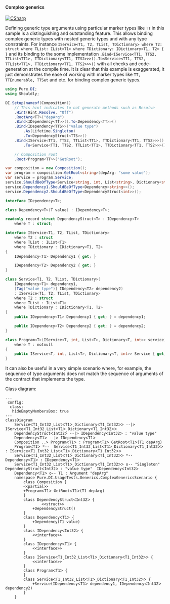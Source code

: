 #### Complex generics

[![CSharp](https://img.shields.io/badge/C%23-code-blue.svg)](../tests/Pure.DI.UsageTests/Generics/ComplexGenericsScenario.cs)

Defining generic type arguments using particular marker types like ```TT``` in this sample is a distinguishing and outstanding feature. This allows binding complex generic types with nested generic types and with any type constraints. For instance ```IService<T1, T2, TList, TDictionary> where T2: struct where TList: IList<T1> where TDictionary: IDictionary<T1, T2> { }``` and its binding to the some implementation ```.Bind<IService<TT1, TTS2, TTList<TT1>, TTDictionary<TT1, TTS2>>>().To<Service<TT1, TTS2, TTList<TT1>, TTDictionary<TT1, TTS2>>>()``` with all checks and code-generation at the compile time. It is clear that this example is exaggerated, it just demonstrates the ease of working with marker types like ```TT, TTEnumerable, TTSet``` and etc. for binding complex generic types.


```c#
using Pure.DI;
using Shouldly;

DI.Setup(nameof(Composition))
    // This hint indicates to not generate methods such as Resolve
    .Hint(Hint.Resolve, "Off")
    .RootArg<TT>("depArg")
    .Bind<IDependency<TT>>().To<Dependency<TT>>()
    .Bind<IDependency<TTS>>("value type")
        .As(Lifetime.Singleton)
        .To<DependencyStruct<TTS>>()
    .Bind<IService<TT1, TTS2, TTList<TT1>, TTDictionary<TT1, TTS2>>>()
        .To<Service<TT1, TTS2, TTList<TT1>, TTDictionary<TT1, TTS2>>>()

    // Composition root
    .Root<Program<TT>>("GetRoot");

var composition = new Composition();
var program = composition.GetRoot<string>(depArg: "some value");
var service = program.Service;
service.ShouldBeOfType<Service<string, int, List<string>, Dictionary<string, int>>>();
service.Dependency1.ShouldBeOfType<Dependency<string>>();
service.Dependency2.ShouldBeOfType<DependencyStruct<int>>();

interface IDependency<T>;

class Dependency<T>(T value) : IDependency<T>;

readonly record struct DependencyStruct<T> : IDependency<T>
    where T : struct;

interface IService<T1, T2, TList, TDictionary>
    where T2 : struct
    where TList : IList<T1>
    where TDictionary : IDictionary<T1, T2>
{
    IDependency<T1> Dependency1 { get; }

    IDependency<T2> Dependency2 { get; }
}

class Service<T1, T2, TList, TDictionary>(
    IDependency<T1> dependency1,
    [Tag("value type")] IDependency<T2> dependency2)
    : IService<T1, T2, TList, TDictionary>
    where T2 : struct
    where TList : IList<T1>
    where TDictionary : IDictionary<T1, T2>
{
    public IDependency<T1> Dependency1 { get; } = dependency1;

    public IDependency<T2> Dependency2 { get; } = dependency2;
}

class Program<T>(IService<T, int, List<T>, Dictionary<T, int>> service)
    where T : notnull
{
    public IService<T, int, List<T>, Dictionary<T, int>> Service { get; } = service;
}
```

It can also be useful in a very simple scenario where, for example, the sequence of type arguments does not match the sequence of arguments of the contract that implements the type.


Class diagram:

```mermaid
---
 config:
  class:
   hideEmptyMembersBox: true
---
classDiagram
	ServiceᐸT1ˏInt32ˏListᐸT1ᐳˏDictionaryᐸT1ˏInt32ᐳᐳ --|> IServiceᐸT1ˏInt32ˏListᐸT1ᐳˏDictionaryᐸT1ˏInt32ᐳᐳ
	DependencyStructᐸInt32ᐳ --|> IDependencyᐸInt32ᐳ : "value type" 
	DependencyᐸT1ᐳ --|> IDependencyᐸT1ᐳ
	Composition ..> ProgramᐸT1ᐳ : ProgramᐸT1ᐳ GetRootᐸT1ᐳ(T1 depArg)
	ProgramᐸT1ᐳ *--  ServiceᐸT1ˏInt32ˏListᐸT1ᐳˏDictionaryᐸT1ˏInt32ᐳᐳ : IServiceᐸT1ˏInt32ˏListᐸT1ᐳˏDictionaryᐸT1ˏInt32ᐳᐳ
	ServiceᐸT1ˏInt32ˏListᐸT1ᐳˏDictionaryᐸT1ˏInt32ᐳᐳ *--  DependencyᐸT1ᐳ : IDependencyᐸT1ᐳ
	ServiceᐸT1ˏInt32ˏListᐸT1ᐳˏDictionaryᐸT1ˏInt32ᐳᐳ o-- "Singleton" DependencyStructᐸInt32ᐳ : "value type"  IDependencyᐸInt32ᐳ
	DependencyᐸT1ᐳ o-- T1 : Argument "depArg"
	namespace Pure.DI.UsageTests.Generics.ComplexGenericsScenario {
		class Composition {
		<<partial>>
		+ProgramᐸT1ᐳ GetRootᐸT1ᐳ(T1 depArg)
		}
		class DependencyStructᐸInt32ᐳ {
				<<struct>>
			+DependencyStruct()
		}
		class DependencyᐸT1ᐳ {
			+Dependency(T1 value)
		}
		class IDependencyᐸInt32ᐳ {
			<<interface>>
		}
		class IDependencyᐸT1ᐳ {
			<<interface>>
		}
		class IServiceᐸT1ˏInt32ˏListᐸT1ᐳˏDictionaryᐸT1ˏInt32ᐳᐳ {
			<<interface>>
		}
		class ProgramᐸT1ᐳ {
		}
		class ServiceᐸT1ˏInt32ˏListᐸT1ᐳˏDictionaryᐸT1ˏInt32ᐳᐳ {
			+Service(IDependencyᐸT1ᐳ dependency1, IDependencyᐸInt32ᐳ dependency2)
		}
	}
```

